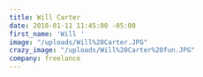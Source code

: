 ```yaml
---
title: Will Carter
date: 2018-01-11 11:45:00 -05:00
first_name: 'Will '
image: "/uploads/Will%20Carter.JPG"
crazy_image: "/uploads/Will%20Carter%20fun.JPG"
company: freelance
---
```


